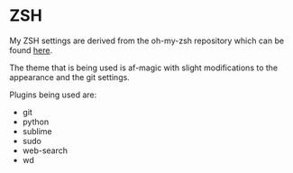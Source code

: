 # ZSH
My ZSH settings are derived from the oh-my-zsh repository which can be found [here](https://github.com/robbyrussell/oh-my-zsh). 

The theme that is being used is af-magic with slight modifications to the appearance and the git settings.

Plugins being used are:
* git
* python
* sublime
* sudo
* web-search
* wd
